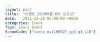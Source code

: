 ```yaml
---
layout: post
title:  "이벤트_2019여름_0화_오프닝"
date:   2021-12-28 09:00:00 +0000
categories: Event
Tags: Story Event
SceneCode: ["scene_evt190627_cp0_q1_s10"]
---
```

